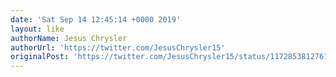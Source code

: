 ```yaml
---
date: 'Sat Sep 14 12:45:14 +0000 2019'
layout: like
authorName: Jesus Chrysler
authorUrl: 'https://twitter.com/JesusChrysler15'
originalPost: 'https://twitter.com/JesusChrysler15/status/1172853812761178113'
---
```

